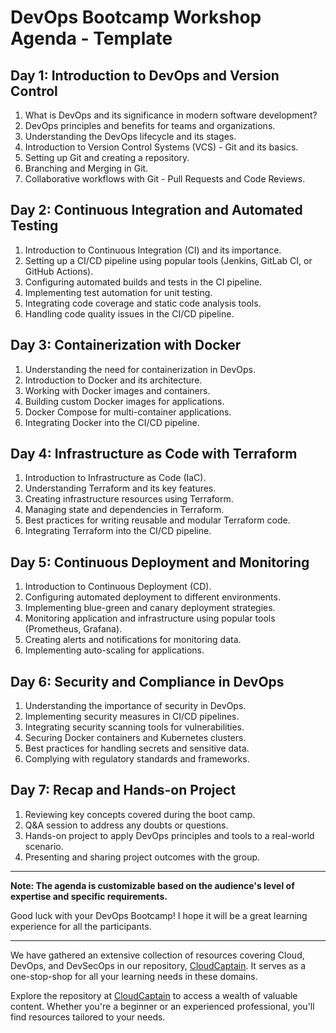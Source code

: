 # DevOps Bootcamp Workshop Agenda - Template

## Day 1: Introduction to DevOps and Version Control
1. What is DevOps and its significance in modern software development?
2. DevOps principles and benefits for teams and organizations.
3. Understanding the DevOps lifecycle and its stages.
4. Introduction to Version Control Systems (VCS) - Git and its basics.
5. Setting up Git and creating a repository.
6. Branching and Merging in Git.
7. Collaborative workflows with Git - Pull Requests and Code Reviews.

## Day 2: Continuous Integration and Automated Testing
1. Introduction to Continuous Integration (CI) and its importance.
2. Setting up a CI/CD pipeline using popular tools (Jenkins, GitLab CI, or GitHub Actions).
3. Configuring automated builds and tests in the CI pipeline.
4. Implementing test automation for unit testing.
5. Integrating code coverage and static code analysis tools.
6. Handling code quality issues in the CI/CD pipeline.

## Day 3: Containerization with Docker
1. Understanding the need for containerization in DevOps.
2. Introduction to Docker and its architecture.
3. Working with Docker images and containers.
4. Building custom Docker images for applications.
5. Docker Compose for multi-container applications.
6. Integrating Docker into the CI/CD pipeline.

## Day 4: Infrastructure as Code with Terraform
1. Introduction to Infrastructure as Code (IaC).
2. Understanding Terraform and its key features.
3. Creating infrastructure resources using Terraform.
4. Managing state and dependencies in Terraform.
5. Best practices for writing reusable and modular Terraform code.
6. Integrating Terraform into the CI/CD pipeline.

## Day 5: Continuous Deployment and Monitoring
1. Introduction to Continuous Deployment (CD).
2. Configuring automated deployment to different environments.
3. Implementing blue-green and canary deployment strategies.
4. Monitoring application and infrastructure using popular tools (Prometheus, Grafana).
5. Creating alerts and notifications for monitoring data.
6. Implementing auto-scaling for applications.

## Day 6: Security and Compliance in DevOps
1. Understanding the importance of security in DevOps.
2. Implementing security measures in CI/CD pipelines.
3. Integrating security scanning tools for vulnerabilities.
4. Securing Docker containers and Kubernetes clusters.
5. Best practices for handling secrets and sensitive data.
6. Complying with regulatory standards and frameworks.

## Day 7: Recap and Hands-on Project
1. Reviewing key concepts covered during the boot camp.
2. Q&A session to address any doubts or questions.
3. Hands-on project to apply DevOps principles and tools to a real-world scenario.
4. Presenting and sharing project outcomes with the group.

---

**Note: The agenda is customizable based on the audience's level of expertise and specific requirements.**

Good luck with your DevOps Bootcamp! I hope it will be a great learning experience for all the participants.

---

We have gathered an extensive collection of resources covering Cloud, DevOps, and DevSecOps in our repository, [CloudCaptain](https://github.com/nomadicmehul/CloudCaptain). It serves as a one-stop-shop for all your learning needs in these domains. 

Explore the repository at [CloudCaptain](https://github.com/nomadicmehul/CloudCaptain) to access a wealth of valuable content. Whether you're a beginner or an experienced professional, you'll find resources tailored to your needs. 

